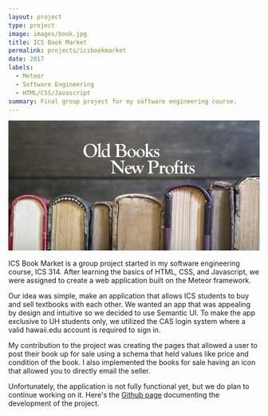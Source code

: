 ```yaml
---
layout: project
type: project
image: images/book.jpg
title: ICS Book Market
permalink: projects/icsbookmarket
date: 2017
labels:
  - Meteor
  - Software Engineering
  - HTML/CSS/Javascript
summary: Final group project for my software engineering course.
---
```


<img class="ui medium right floated rounded image" src="../images/usedbooks.jpg">

ICS Book Market is a group project started in my software engineering course, ICS 314. After learning the basics of HTML, CSS, and Javascript, we were assigned to create a web application built on the Meteor framework. 

Our idea was simple, make an application that allows ICS students to buy and sell textbooks with each other. We wanted an app that was appealing by design and intuitive so we decided to use Semantic UI. To make the app exclusive to UH students only, we utilized the CAS login system where a valid hawaii.edu account is required to sign in. 

My contribution to the project was creating the pages that allowed a user to post their book up for sale using a schema that held values like price and condition of the book. I also implemented the books for sale having an icon that allowed you to directly email the seller. 

Unfortunately, the application is not fully functional yet, but we do plan to continue working on it. Here's the <a href="https://icsbookmarket.github.io/">Github page</a> documenting the development of the project. 

